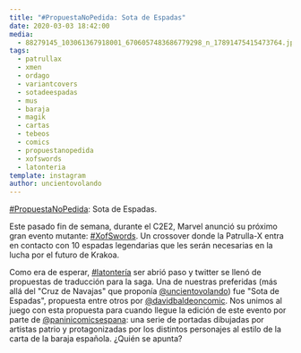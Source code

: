 ```yaml
---
title: "#PropuestaNoPedida: Sota de Espadas"
date: 2020-03-03 18:42:00
media: 
  - 88279145_103061367918001_6706057483686779298_n_17891475415473764.jpg
tags: 
  - patrullax
  - xmen
  - ordago
  - variantcovers
  - sotadeespadas
  - mus
  - baraja
  - magik
  - cartas
  - tebeos
  - comics
  - propuestanopedida
  - xofswords
  - latonteria
template: instagram
author: uncientovolando
---
```


[#PropuestaNoPedida](/tags/propuestanopedida): Sota de Espadas.

Este pasado fin de semana, durante el C2E2, Marvel anunció su próximo gran evento mutante: [#XofSwords](/tags/xofswords). Un crossover donde la Patrulla-X entra en contacto con 10 espadas legendarias que les serán necesarias en la lucha por el futuro de Krakoa.

Como era de esperar, [#latontería](/tags/latonteria) ser abrió paso y twitter se llenó de propuestas de traducción para la saga. Una de nuestras preferidas (más allá del "Cruz de Navajas" que proponía [@uncientovolando](https://instagram.com/uncientovolando)) fue "Sota de Espadas", propuesta entre otros por [@davidbaldeoncomic](https://instagram.com/davidbaldeoncomic). 
Nos unimos al juego con esta propuesta para cuando llegue la edición de este evento por parte de [@paninicomicsespana](https://instagram.com/paninicomicsespana): una serie de portadas dibujadas por artistas patrio y protagonizadas por los distintos personajes al estilo de la carta de la baraja española. ¿Quién se apunta?







